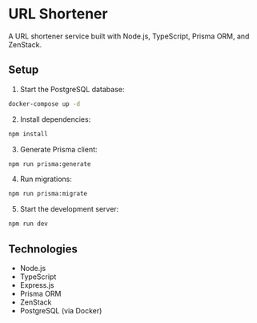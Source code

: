 # URL Shortener

A URL shortener service built with Node.js, TypeScript, Prisma ORM, and ZenStack.

## Setup

1. Start the PostgreSQL database:
```bash
docker-compose up -d
```

2. Install dependencies:
```bash
npm install
```

3. Generate Prisma client:
```bash
npm run prisma:generate
```

4. Run migrations:
```bash
npm run prisma:migrate
```

5. Start the development server:
```bash
npm run dev
```

## Technologies
- Node.js
- TypeScript
- Express.js
- Prisma ORM
- ZenStack
- PostgreSQL (via Docker) 